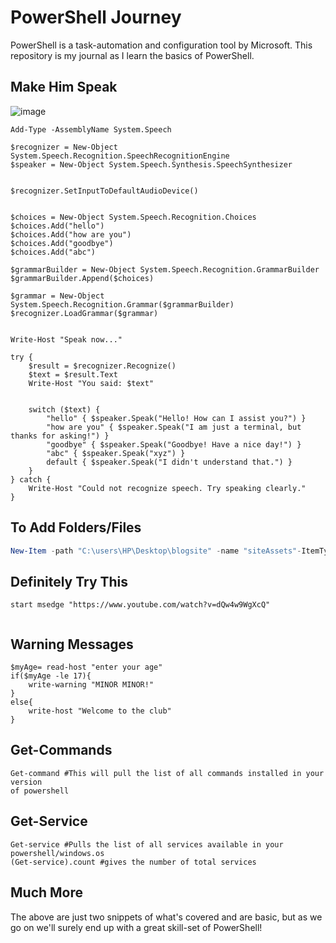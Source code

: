 # PowerShell Journey

PowerShell is a task-automation and configuration tool by Microsoft.
This repository is my journal as I learn the basics of PowerShell.


## Make Him Speak
![image](https://github.com/user-attachments/assets/312083b2-d292-453f-aa47-011f08cc8c4c)
```
Add-Type -AssemblyName System.Speech

$recognizer = New-Object System.Speech.Recognition.SpeechRecognitionEngine
$speaker = New-Object System.Speech.Synthesis.SpeechSynthesizer


$recognizer.SetInputToDefaultAudioDevice()


$choices = New-Object System.Speech.Recognition.Choices
$choices.Add("hello")
$choices.Add("how are you")
$choices.Add("goodbye")
$choices.Add("abc")

$grammarBuilder = New-Object System.Speech.Recognition.GrammarBuilder
$grammarBuilder.Append($choices)

$grammar = New-Object System.Speech.Recognition.Grammar($grammarBuilder)
$recognizer.LoadGrammar($grammar)


Write-Host "Speak now..."

try {
    $result = $recognizer.Recognize()
    $text = $result.Text
    Write-Host "You said: $text"

   
    switch ($text) {
        "hello" { $speaker.Speak("Hello! How can I assist you?") }
        "how are you" { $speaker.Speak("I am just a terminal, but thanks for asking!") }
        "goodbye" { $speaker.Speak("Goodbye! Have a nice day!") }
        "abc" { $speaker.Speak("xyz") }
        default { $speaker.Speak("I didn't understand that.") }
    }
} catch {
    Write-Host "Could not recognize speech. Try speaking clearly."
}
```


##  To Add Folders/Files

```PowerShell
New-Item -path "C:\users\HP\Desktop\blogsite" -name "siteAssets"-ItemType Directory
```

## Definitely Try This
```
start msedge "https://www.youtube.com/watch?v=dQw4w9WgXcQ"


```
## Warning Messages
```
$myAge= read-host "enter your age"
if($myAge -le 17){
    write-warning "MINOR MINOR!"
}
else{
    write-host "Welcome to the club"
}
```


## Get-Commands
```
Get-command #This will pull the list of all commands installed in your version
of powershell
```

## Get-Service
```
Get-service #Pulls the list of all services available in your powershell/windows.os
(Get-service).count #gives the number of total services
```
## Much More
The above are just two snippets of what's covered and are basic, but as we go on we'll surely end up with a great skill-set of PowerShell!
